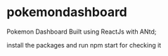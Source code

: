 # pokemondashboard
Pokemon Dashboard Built using ReactJs with ANtd;

install the packages and run npm start for checking it


